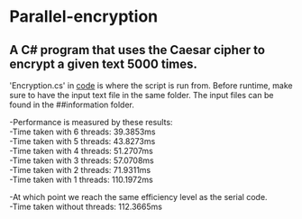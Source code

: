 # Parallel-encryption

## A C# program that uses the Caesar cipher to encrypt a given text 5000 times.  
'Encryption.cs' in [code](https://github.com/Sidra-Rashid/Parallel-encryption/tree/main/code) is where the script is run from. Before runtime, make sure to have the input text file in the same folder. The input files can be found in the ##information folder.  

-Performance is measured by these results:  
-Time taken with 6 threads: 39.3853ms  
-Time taken with 5 threads: 43.8273ms  
-Time taken with 4 threads: 51.2707ms  
-Time taken with 3 threads: 57.0708ms  
-Time taken with 2 threads: 71.9311ms  
-Time taken with 1 threads: 110.1972ms  

-At which point we reach the same efficiency level as the serial code.  
-Time taken without threads: 112.3665ms  

